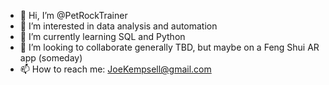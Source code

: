 - 👋 Hi, I’m @PetRockTrainer
- 👀 I’m interested in data analysis and automation
- 🌱 I’m currently learning SQL and Python
- 💞️ I’m looking to collaborate generally TBD, but maybe on a Feng Shui AR app (someday)
- 📫 How to reach me: JoeKempsell@gmail.com

<!---
PetRockTrainer/PetRockTrainer is a ✨ special ✨ repository because its `README.md` (this file) appears on your GitHub profile.
You can click the Preview link to take a look at your changes.
--->
